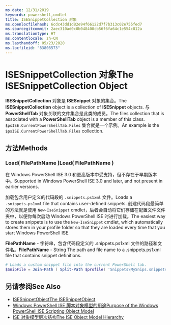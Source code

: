 ```yaml
---
ms.date: 12/31/2019
keywords: powershell,cmdlet
title: ISESnippetCollection 对象
ms.openlocfilehash: 6cdc43dd1d82e94f66122d7f7b313c02e755fed7
ms.sourcegitcommit: 2aec310ad0c0b048400cb56f6fa64c1e554c812a
ms.translationtype: HT
ms.contentlocale: zh-CN
ms.lasthandoff: 05/23/2020
ms.locfileid: "83808573"
---
```

# <a name="the-isesnippetcollection-object"></a><span data-ttu-id="cd1b5-103">ISESnippetCollection 对象</span><span class="sxs-lookup"><span data-stu-id="cd1b5-103">The ISESnippetCollection Object</span></span>

<span data-ttu-id="cd1b5-104">**ISESnippetCollection** 对象是 **ISESnippet** 对象的集合。</span><span class="sxs-lookup"><span data-stu-id="cd1b5-104">The **ISESnippetCollection** object is a collection of **ISESnippet** objects.</span></span> <span data-ttu-id="cd1b5-105">与 **PowerShellTab** 对象关联的文件集合是此类的成员。</span><span class="sxs-lookup"><span data-stu-id="cd1b5-105">The files collection that is associated with a **PowerShellTab** object is a member of this class.</span></span> <span data-ttu-id="cd1b5-106">`$psISE.CurrentPowerShellTab.Files` 集合就是一个示例。</span><span class="sxs-lookup"><span data-stu-id="cd1b5-106">An example is the `$psISE.CurrentPowerShellTab.Files` collection.</span></span>

## <a name="methods"></a><span data-ttu-id="cd1b5-107">方法</span><span class="sxs-lookup"><span data-stu-id="cd1b5-107">Methods</span></span>

### <a name="load-filepathname-"></a><span data-ttu-id="cd1b5-108">Load\( FilePathName \)</span><span class="sxs-lookup"><span data-stu-id="cd1b5-108">Load\( FilePathName \)</span></span>

<span data-ttu-id="cd1b5-109">在 Windows PowerShell ISE 3.0 和更高版本中受支持，但不存在于早期版本中。</span><span class="sxs-lookup"><span data-stu-id="cd1b5-109">Supported in Windows PowerShell ISE 3.0 and later, and not present in earlier versions.</span></span>

<span data-ttu-id="cd1b5-110">加载包含用户定义的代码段的 `.snippets.ps1xml` 文件。</span><span class="sxs-lookup"><span data-stu-id="cd1b5-110">Loads a `.snippets.ps1xml` file that contains user-defined snippets.</span></span> <span data-ttu-id="cd1b5-111">创建代码段最简单的方法就是使用 `New-IseSnippet` cmdlet，后者会自动将它们存储在配置文件文件夹中，以便你每次启动 Windows PowerShell ISE 时进行加载。</span><span class="sxs-lookup"><span data-stu-id="cd1b5-111">The easiest way to create snippets is to use the `New-IseSnippet` cmdlet, which automatically stores them in your profile folder so that they are loaded every time that you start Windows PowerShell ISE.</span></span>

<span data-ttu-id="cd1b5-112">**FilePathName** - 字符串，包含代码段定义的 .snippets.ps1xml 文件的路径和文件名。</span><span class="sxs-lookup"><span data-stu-id="cd1b5-112">**FilePathName** - String The path and file name to a .snippets.ps1xml file that contains snippet definitions.</span></span>

```powershell
# Loads a custom snippet file into the current PowerShell tab.
$SnipFile = Join-Path ( Split-Path $profile) 'Snippets\MySnips.snippets.ps1xml' $psISE.CurrentPowerShellTab.Snippets.Add($SnipPath)
```

## <a name="see-also"></a><span data-ttu-id="cd1b5-113">另请参阅</span><span class="sxs-lookup"><span data-stu-id="cd1b5-113">See Also</span></span>

- [<span data-ttu-id="cd1b5-114">ISESnippetObject</span><span class="sxs-lookup"><span data-stu-id="cd1b5-114">The ISESnippetObject</span></span>](The-ISESnippetObject.md)
- [<span data-ttu-id="cd1b5-115">Windows PowerShell ISE 脚本对象模型的用途</span><span class="sxs-lookup"><span data-stu-id="cd1b5-115">Purpose of the Windows PowerShell ISE Scripting Object Model</span></span>](Purpose-of-the-Windows-PowerShell-ISE-Scripting-Object-Model.md)
- [<span data-ttu-id="cd1b5-116">ISE 对象模型层次结构</span><span class="sxs-lookup"><span data-stu-id="cd1b5-116">The ISE Object Model Hierarchy</span></span>](The-ISE-Object-Model-Hierarchy.md)
